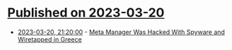 # [Published on 2023-03-20](index.md)

* [2023-03-20, 21:20:00](https://tech.slashdot.org/story/23/03/20/1851208/meta-manager-was-hacked-with-spyware-and-wiretapped-in-greece?utm_source=rss1.0mainlinkanon&utm_medium=feed) - [Meta Manager Was Hacked With Spyware and Wiretapped in Greece](https://tech.slashdot.org/story/23/03/20/1851208/meta-manager-was-hacked-with-spyware-and-wiretapped-in-greece?utm_source=rss1.0mainlinkanon&utm_medium=feed)
